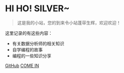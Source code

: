 # HI HO! SILVER~

> 这是我的小站，您的到来令小站蓬荜生辉，欢迎欢迎！

这里记录的有这些内容：

- 有关数据分析师的相关知识
- 自学编程的故事
- 编程的一些知识分享

[GitHub](https://github.com/rongxu-GitHub)
[COME IN](./README.md)